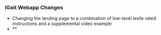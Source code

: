 ### iGait Webapp Changes
- Changing the landing page to a combination of low-level lexile rated instructions and a supplemental video example
- **